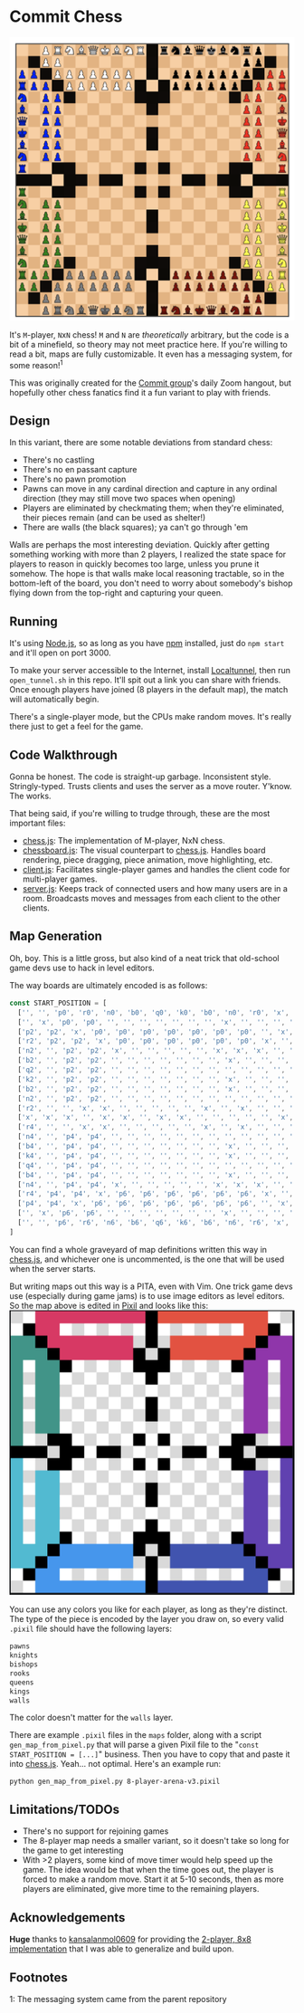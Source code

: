 # Commit Chess
![](./example.png)

It's `M`-player, `N`x`N` chess!  `M` and `N` are _theoretically_ arbitrary, but the code is a bit of a minefield, so theory may not meet practice here.  If you're willing to read a bit, maps are fully customizable.  It even has a messaging system, for some reason!<sup>1</sup>

This was originally created for the [Commit group](http://groups.csail.mit.edu/commit/)'s daily Zoom hangout, but hopefully other chess fanatics find it a fun variant to play with friends.

## Design
In this variant, there are some notable deviations from standard chess:
- There's no castling
- There's no en passant capture
- There's no pawn promotion
- Pawns can move in any cardinal direction and capture in any ordinal direction (they may still move two spaces when opening)
- Players are eliminated by checkmating them; when they're eliminated, their pieces remain (and can be used as shelter!)
- There are walls (the black squares); ya can't go through 'em

Walls are perhaps the most interesting deviation.
Quickly after getting something working with more than 2 players, I realized the state space for players to reason in quickly becomes too large, unless you prune it somehow.  The hope is that walls make local reasoning tractable, so in the bottom-left of the board, you don't need to worry about somebody's bishop flying down from the top-right and capturing your queen.

## Running
It's using [Node.js](https://nodejs.org/en/), so as long as you have [npm](https://www.npmjs.com/get-npm) installed,
just do `npm start` and it'll open on port 3000.

To make your server accessible to the Internet,
install [Localtunnel](https://localtunnel.github.io/www/),
then run `open_tunnel.sh` in this repo.  It'll spit out a link you can share with friends.  Once enough players have joined (8 players in the default map), the match will automatically begin.

There's a single-player mode, but the CPUs make random moves.  It's really there just to get a feel for the game.

## Code Walkthrough
Gonna be honest.  The code is straight-up garbage.  Inconsistent style.  Stringly-typed.  Trusts clients and uses the server as a move router.  Y'know.  The works.

That being said, if you're willing to trudge through, these are the most important files:
- [chess.js](./node_modules/chess.js/chess.js): The implementation of M-player, NxN chess.
- [chessboard.js](./public/js/chessboard.js): The visual counterpart to [chess.js](./node_modules/chess.js/chess.js). Handles board rendering, piece dragging, piece animation, move highlighting, etc.
- [client.js](./public/js/client.js): Facilitates single-player games and handles the client code for multi-player games.
- [server.js](./src/server.js): Keeps track of connected users and how many users are in a room.  Broadcasts moves and messages from each client to the other clients.

## Map Generation
Oh, boy.  This is a little gross, but also kind of a neat trick that old-school game devs use to hack in level editors.

The way boards are ultimately encoded is as follows:
```javascript
const START_POSITION = [
  ['', '', 'p0', 'r0', 'n0', 'b0', 'q0', 'k0', 'b0', 'n0', 'r0', 'x', 'r1', 'n1', 'b1', 'q1', 'k1', 'b1', 'n1', 'r1', 'p1', '', ''],
  ['', 'x', 'p0', 'p0', '', '', '', '', '', '', '', 'x', '', '', '', '', '', '', '', 'p1', 'p1', 'x', ''],
  ['p2', 'p2', 'x', 'p0', 'p0', 'p0', 'p0', 'p0', 'p0', 'p0', '', 'x', '', 'p1', 'p1', 'p1', 'p1', 'p1', 'p1', 'p1', 'x', 'p3', 'p3'],
  ['r2', 'p2', 'p2', 'x', 'p0', 'p0', 'p0', 'p0', 'p0', 'p0', 'x', '', 'x', 'p1', 'p1', 'p1', 'p1', 'p1', 'p1', 'x', 'p3', 'p3', 'r3'],
  ['n2', '', 'p2', 'p2', 'x', '', '', '', '', '', 'x', 'x', 'x', '', '', '', '', '', 'x', 'p3', 'p3', '', 'n3'],
  ['b2', '', 'p2', 'p2', '', '', '', '', '', '', '', 'x', '', '', '', '', '', '', '', 'p3', 'p3', '', 'b3'],
  ['q2', '', 'p2', 'p2', '', '', '', '', '', '', '', '', '', '', '', '', '', '', '', 'p3', 'p3', '', 'k3'],
  ['k2', '', 'p2', 'p2', '', '', '', '', '', '', '', 'x', '', '', '', '', '', '', '', 'p3', 'p3', '', 'q3'],
  ['b2', '', 'p2', 'p2', '', '', '', '', '', '', '', 'x', '', '', '', '', '', '', '', 'p3', 'p3', '', 'b3'],
  ['n2', '', 'p2', 'p2', '', '', '', '', '', '', '', '', '', '', '', '', '', '', '', 'p3', 'p3', '', 'n3'],
  ['r2', '', '', 'x', 'x', '', '', '', '', '', 'x', '', 'x', '', '', '', '', '', 'x', 'x', '', '', 'r3'],
  ['x', 'x', 'x', '', 'x', 'x', '', 'x', 'x', '', '', '', '', '', 'x', 'x', '', 'x', 'x', '', 'x', 'x', 'x'],
  ['r4', '', '', 'x', 'x', '', '', '', '', '', 'x', '', 'x', '', '', '', '', '', 'x', 'x', '', '', 'r5'],
  ['n4', '', 'p4', 'p4', '', '', '', '', '', '', '', '', '', '', '', '', '', '', '', 'p5', 'p5', '', 'n5'],
  ['b4', '', 'p4', 'p4', '', '', '', '', '', '', '', 'x', '', '', '', '', '', '', '', 'p5', 'p5', '', 'b5'],
  ['k4', '', 'p4', 'p4', '', '', '', '', '', '', '', 'x', '', '', '', '', '', '', '', 'p5', 'p5', '', 'k5'],
  ['q4', '', 'p4', 'p4', '', '', '', '', '', '', '', '', '', '', '', '', '', '', '', 'p5', 'p5', '', 'q5'],
  ['b4', '', 'p4', 'p4', '', '', '', '', '', '', '', 'x', '', '', '', '', '', '', '', 'p5', 'p5', '', 'b5'],
  ['n4', '', 'p4', 'p4', 'x', '', '', '', '', '', 'x', 'x', 'x', '', '', '', '', '', 'x', 'p5', 'p5', '', 'n5'],
  ['r4', 'p4', 'p4', 'x', 'p6', 'p6', 'p6', 'p6', 'p6', 'p6', 'x', '', 'x', 'p7', 'p7', 'p7', 'p7', 'p7', 'p7', 'x', 'p5', 'p5', 'r5'],
  ['p4', 'p4', 'x', 'p6', 'p6', 'p6', 'p6', 'p6', 'p6', 'p6', '', 'x', '', 'p7', 'p7', 'p7', 'p7', 'p7', 'p7', 'p7', 'x', 'p5', 'p5'],
  ['', 'x', 'p6', 'p6', '', '', '', '', '', '', '', 'x', '', '', '', '', '', '', '', 'p7', 'p7', 'x', ''],
  ['', '', 'p6', 'r6', 'n6', 'b6', 'q6', 'k6', 'b6', 'n6', 'r6', 'x', 'r7', 'n7', 'b7', 'k7', 'q7', 'b7', 'n7', 'r7', 'p7', '', '']
]
```
You can find a whole graveyard of map definitions written this way in [chess.js](./node_modules/chess.js/chess.js), and whichever one is uncommented, is the one that will be used when the server starts.

But writing maps out this way is a PITA, even with Vim.  One trick game devs use (especially during game jams) is to use image editors as level editors.  So the map above is edited in [Pixil](https://www.pixilart.com/draw) and looks like this:
![](./pixil.png)

You can use any colors you like for each player, as long as they're distinct.  The type of the piece is encoded by the layer you draw on, so every valid `.pixil` file should have the following layers:
```
pawns
knights
bishops
rooks
queens
kings
walls
```
The color doesn't matter for the `walls` layer.

There are example `.pixil` files in the `maps` folder, along with a script `gen_map_from_pixel.py` that will parse a given Pixil file  to the "`const START_POSITION = [...]`" business.  Then you have to copy that and paste it into [chess.js](./node_modules/chess.js/chess.js).  Yeah... not optimal.  Here's an example run:
```bash
python gen_map_from_pixel.py 8-player-arena-v3.pixil
```

## Limitations/TODOs
- There's no support for rejoining games
- The 8-player map needs a smaller variant, so it doesn't take so long for the game to get interesting
- With >2 players, some kind of move timer would help speed up the game.  The idea would be that when the time goes out, the player is forced to make a random move.  Start it at 5-10 seconds, then as more players are eliminated, give more time to the remaining players.

## Acknowledgements
**Huge** thanks to [kansalanmol0609](https://github.com/kansalanmol0609) for providing the [2-player, 8x8 implementation](https://github.com/kansalanmol0609/Online-Multiplayer-Chess) that I was able to generalize and build upon.

## Footnotes
1: The messaging system came from the parent repository
